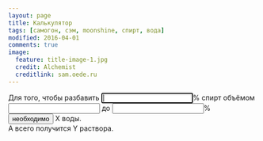 ```yaml
---
layout: page
title: Калькулятор
tags: [самогон, сэм, moonshine, спирт, вода]
modified: 2016-04-01
comments: true
image:
  feature: title-image-1.jpg
  credit: Alchemist
  creditlink: sam.oede.ru
---
```


<form id="calc-form" name="calc-form" method="post">

  Для того, чтобы разбавить <span style="white-space:nowrap;"><input id="srcPrc" class="calc" type="text" name="srcPrc" required autofocus />% спирт</span> объёмом <input id="srcVol"  class="calc" type="text" name="srcVol" required /> до <span style="white-space:nowrap;"><input id="dstPrc" class="calc" type="text" name="dstPrc" required />%</span><br />
<input type="button" id="calc-submit" value="необходимо" name="submit" /> <span id="watVol">X</span> воды.<br /> А всего получится <span id="dstVol">Y</span> раствора.<br />
<script src="//ajax.googleapis.com/ajax/libs/jquery/1.9.1/jquery.min.js"></script>
<script type="text/javascript">
$(document).ready(function(){
    $('#calc-submit').click(function() {
 
        $.ajax({
            type: 'GET',
            url: "http://localhost/compress.php?op=1&srcprc=95&dstprc=30&srcvol=1000",
            dataType: 'jsonp',
            crossDomain: true,
            cache: false,
            data: JSON.stringify( {
                op: 1,
                srcprc: 95,
                dstprc: 30,
                srcvol: 1000
            }),
            success: function(data) {
               alert(data);
               var newarr = $.parseJSON(data);
               var x = newarr['watvol'];
               $("#watVol").text(newarr['watvol']);
               //alert(newarr);
            },
            error: function(XMLHttpRequest, textStatus, errorThrown) { 
                alert("Status: " + textStatus); alert("Error: " + errorThrown); 
            }
        });
 
    });
});
</script>
</form>
